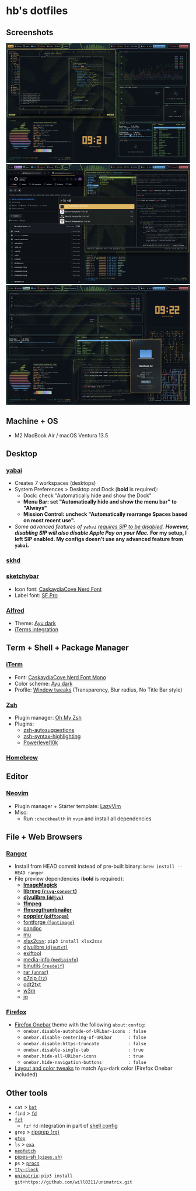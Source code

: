 # hb's dotfiles

## Screenshots

![Screenshot 1](/ss1.png?raw=true 'Screenshot 1')
![Screenshot 2](/ss2.png?raw=true 'Screenshot 2')
![Screenshot 3](/ss3.png?raw=true 'Screenshot 3')

## Machine + OS

- M2 MacBook Air / macOS Ventura 13.5

## Desktop

### [yabai](https://github.com/koekeishiya/yabai)

- Creates 7 workspaces (desktops)
- System Preferences > Desktop and Dock (**bold** is required):
  - Dock: check "Automatically hide and show the Dock"
  - **Menu Bar: set "Automatically hide and show the menu bar" to "Always"**
  - **Mission Control: uncheck "Automatically rearrange Spaces based on most recent use".**
- _Some advanced features of `yabai` [requires SIP to be disabled](https://github.com/koekeishiya/yabai/wiki/Disabling-System-Integrity-Protection)._ _**However, disabling SIP will also disable Apple Pay on your Mac.**_ **For my setup, I left SIP enabled. My configs doesn't use any advanced feature from `yabai`.**

### [skhd](https://github.com/koekeishiya/skhd)

### [sketchybar](https://github.com/FelixKratz/SketchyBar)

- Icon font: [CaskaydiaCove Nerd Font](https://github.com/ryanoasis/nerd-fonts/tree/master/patched-fonts/CascadiaCode)
- Label font: [SF Pro](https://developer.apple.com/fonts/)

### [Alfred](https://www.alfredapp.com/)

- Theme: [Ayu dark](/manual-application/Alfred/Ayu-dark.alfredappearance)
- [iTerms integration](https://github.com/vitorgalvao/custom-alfred-iterm-scripts)

## Term + Shell + Package Manager

### [iTerm](https://iterm2.com/)

- Font: [CaskaydiaCove Nerd Font Mono](https://github.com/ryanoasis/nerd-fonts/tree/master/patched-fonts/CascadiaCode)
- Color scheme: [Ayu dark](/manual-application/iTerm/Ayu-dark.itermcolors)
- Profile: [Window tweaks](/manual-application/iTerm/Default.json) (Transparency, Blur radius, No Title Bar style)

### [Zsh](https://github.com/ohmyzsh/ohmyzsh/wiki/Installing-ZSH)

- Plugin manager: [Oh My Zsh](https://github.com/ohmyzsh/ohmyzsh#basic-installation)
- Plugins:
  - [zsh-autosuggestions](https://github.com/zsh-users/zsh-autosuggestions/blob/master/INSTALL.md#oh-my-zsh)
  - [zsh-syntax-highlighting](https://github.com/zsh-users/zsh-syntax-highlighting/blob/master/INSTALL.md#oh-my-zsh)
  - [Powerlevel10k](https://github.com/romkatv/powerlevel10k#oh-my-zsh)

### [Homebrew](https://brew.sh/)

## Editor

### [Neovim](https://github.com/neovim/neovim/wiki/Installing-Neovim#homebrew-on-macos-or-linux)

- Plugin manager + Starter template: [LazyVim](https://www.lazyvim.org/installation)
- Misc:
  - Run `:checkhealth` in `nvim` and install all dependencies

## File + Web Browsers

### [Ranger](https://github.com/ranger/ranger)

- Install from HEAD commit instead of pre-built binary: `brew install --HEAD ranger`
- File preview dependencies (**bold** is required):
  - **[ImageMagick](https://formulae.brew.sh/formula/imagemagick)**
  - **[librsvg (`rsvg-convert`)](https://formulae.brew.sh/formula/librsvg)**
  - **[djvulibre (`ddjvu`)](https://formulae.brew.sh/formula/djvulibre)**
  - **[ffmpeg](https://formulae.brew.sh/formula/ffmpeg)**
  - **[ffmpegthumbnailer](https://formulae.brew.sh/formula/ffmpegthumbnailer)**
  - **[poppler (`pdftoppm`)](https://formulae.brew.sh/formula/poppler)**
  - [fontforge (`fontimage`)](https://formulae.brew.sh/formula/fontforge)
  - [pandoc](https://formulae.brew.sh/formula/pandoc)
  - [mu](https://formulae.brew.sh/formula/mu)
  - [xlsx2csv](https://github.com/dilshod/xlsx2csv): `pip3 install xlsx2csv`
  - [djvulibre (`djvutxt`)](https://formulae.brew.sh/formula/djvulibre)
  - [exiftool](https://formulae.brew.sh/formula/exiftool)
  - [media-info (`mediainfo`)](https://formulae.brew.sh/formula/media-info)
  - [binutils (`readelf`)](https://command-not-found.com/readelf)
  - [rar (`unrar`)](https://formulae.brew.sh/cask/rar)
  - [p7zip (`7z`)](https://formulae.brew.sh/formula/p7zip)
  - [odt2txt](https://formulae.brew.sh/formula/odt2txt)
  - [w3m](https://formulae.brew.sh/formula/w3m)
  - [jq](https://formulae.brew.sh/formula/jq)

### [Firefox](https://www.mozilla.org/en-US/firefox/new/)

- [Firefox Onebar](https://codeberg.org/Freeplay/Firefox-Onebar) theme with the following `about:config`:
  - `onebar.disable-autohide-of-URLbar-icons : false`
  - `onebar.disable-centering-of-URLbar      : false`
  - `onebar.disable-https-truncate           : false`
  - `onebar.disable-single-tab               : true`
  - `onebar.hide-all-URLbar-icons            : true`
  - `onebar.hide-navigation-buttons          : false`
- [Layout and color tweaks](/manual-application/Firefox/userChrome.css) to match Ayu-dark color (Firefox Onebar included)

## Other tools

- `cat` > [`bat`](https://github.com/sharkdp/bat#on-macos-or-linux-via-homebrew)
- `find` > [`fd`](https://github.com/sharkdp/fd#on-macos)
- [`fzf`](https://github.com/junegunn/fzf#using-homebrew)
  - `fzf` `fd` integration in part of [shell config](/.zshrc)
- `grep` > [ripgrep (`rg`)](https://github.com/BurntSushi/ripgrep#installation)
- [`gtop`](https://github.com/aksakalli/gtop#installation)
- `ls` > [`exa`](https://github.com/ogham/exa#homebrew)
- [`neofetch`](https://github.com/dylanaraps/neofetch/wiki/Installation#macos-homebrew)
- [pipes-sh (`pipes.sh`)](https://formulae.brew.sh/formula/pipes-sh)
- `ps` > [`procs`](https://github.com/dalance/procs#homebrew)
- [`tty-clock`](https://formulae.brew.sh/formula/tty-clock)
- [`unimatrix`](https://github.com/will8211/unimatrix): `pip3 install git+https://github.com/will8211/unimatrix.git`
